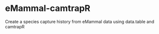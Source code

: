 # eMammal-camtrapR
Create a species capture history from eMammal data using data.table and camtrapR

